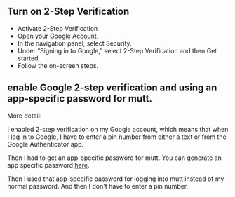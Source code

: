 ## Turn on 2-Step Verification

- Activate 2-Step Verification
- Open your [Google Account](https://myaccount.google.com/).
- In the navigation panel, select Security.
- Under “Signing in to Google,” select 2-Step Verification and then Get started.
- Follow the on-screen steps.


## enable Google 2-step verification and using an app-specific password for mutt.

More detail:

I enabled 2-step verification on my Google account, which means that when I log in to Google, I have to enter a pin number from either a text or from the Google Authenticator app.

Then I had to get an app-specific password for mutt. You can generate an app specific password [here](https://security.google.com/settings/security/apppasswords).

Then I used that app-specific password for logging into mutt instead of my normal password. And then I don't have to enter a pin number.
